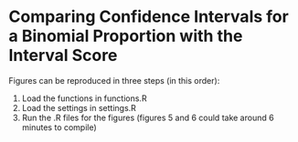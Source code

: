 # Comparing Confidence Intervals for a Binomial Proportion with the Interval Score
Figures can be reproduced in three steps (in this order):

1. Load the functions in functions.R
2. Load the settings in settings.R
3. Run the .R files for the figures (figures 5 and 6 could take around 6 minutes to compile)
